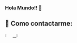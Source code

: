 ### Hola Mundo!! 👋

## :paperclip: Como contactarme:
<span >
<a href="https://www.linkedin.com/in/lautaro-ferreyra-6713201ba/" ><img width="5%" src="https://cdn-icons-png.flaticon.com/128/121/121509.png"> &nbsp;
<a href="mailto:ferreyralautaro69@gmail.com" ><img width="5%" src="">
</span>
